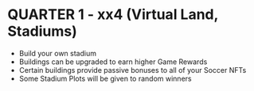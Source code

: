 
# QUARTER 1 - xx4 (Virtual Land, Stadiums)


* Build your own stadium
* Buildings can be upgraded to earn higher Game Rewards
* Certain buildings provide passive bonuses to all of your Soccer NFTs
* Some Stadium Plots will be given to random winners 
